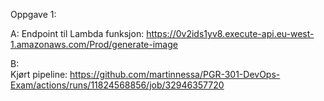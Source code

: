 Oppgave 1:

A: Endpoint til Lambda funksjon: https://0v2ids1yv8.execute-api.eu-west-1.amazonaws.com/Prod/generate-image

B:  
Kjørt pipeline: https://github.com/martinnessa/PGR-301-DevOps-Exam/actions/runs/11824568856/job/32946357720

